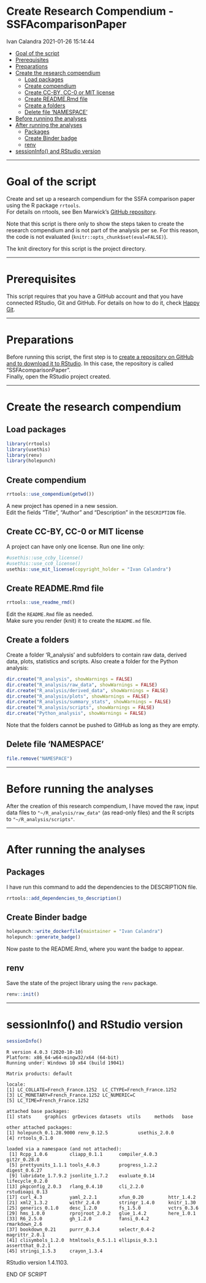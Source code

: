 Create Research Compendium - SSFAcomparisonPaper
================
Ivan Calandra
2021-01-26 15:14:44

-   [Goal of the script](#goal-of-the-script)
-   [Prerequisites](#prerequisites)
-   [Preparations](#preparations)
-   [Create the research compendium](#create-the-research-compendium)
    -   [Load packages](#load-packages)
    -   [Create compendium](#create-compendium)
    -   [Create CC-BY, CC-0 or MIT
        license](#create-cc-by-cc-0-or-mit-license)
    -   [Create README.Rmd file](#create-readme.rmd-file)
    -   [Create a folders](#create-a-folders)
    -   [Delete file ‘NAMESPACE’](#delete-file-namespace)
-   [Before running the analyses](#before-running-the-analyses)
-   [After running the analyses](#after-running-the-analyses)
    -   [Packages](#packages)
    -   [Create Binder badge](#create-binder-badge)
    -   [renv](#renv)
-   [sessionInfo() and RStudio
    version](#sessioninfo-and-rstudio-version)

------------------------------------------------------------------------

# Goal of the script

Create and set up a research compendium for the SSFA comparison paper
using the R package `rrtools`.  
For details on rrtools, see Ben Marwick’s [GitHub
repository](https://github.com/benmarwick/rrtools).

Note that this script is there only to show the steps taken to create
the research compendium and is not part of the analysis per se. For this
reason, the code is not evaluated (`knitr::opts_chunk$set(eval=FALSE)`).

The knit directory for this script is the project directory.

------------------------------------------------------------------------

# Prerequisites

This script requires that you have a GitHub account and that you have
connected RStudio, Git and GitHub. For details on how to do it, check
[Happy Git](https://happygitwithr.com/).

------------------------------------------------------------------------

# Preparations

Before running this script, the first step is to [create a repository on
GitHub and to download it to
RStudio](https://happygitwithr.com/new-github-first.html). In this case,
the repository is called “SSFAcomparisonPaper”.  
Finally, open the RStudio project created.

------------------------------------------------------------------------

# Create the research compendium

## Load packages

``` r
library(rrtools)
library(usethis)
library(renv)
library(holepunch)
```

## Create compendium

``` r
rrtools::use_compendium(getwd())
```

A new project has opened in a new session.  
Edit the fields “Title”, “Author” and “Description” in the `DESCRIPTION`
file.

## Create CC-BY, CC-0 or MIT license

A project can have only one license. Run one line only:

``` r
#usethis::use_ccby_license()
#usethis::use_cc0_license()
usethis::use_mit_license(copyright_holder = "Ivan Calandra")
```

## Create README.Rmd file

``` r
rrtools::use_readme_rmd()
```

Edit the `README.Rmd` file as needed.  
Make sure you render (knit) it to create the `README.md` file.

## Create a folders

Create a folder ‘R\_analysis’ and subfolders to contain raw data,
derived data, plots, statistics and scripts. Also create a folder for
the Python analysis:

``` r
dir.create("R_analysis", showWarnings = FALSE)
dir.create("R_analysis/raw_data", showWarnings = FALSE)
dir.create("R_analysis/derived_data", showWarnings = FALSE)
dir.create("R_analysis/plots", showWarnings = FALSE)
dir.create("R_analysis/summary_stats", showWarnings = FALSE)
dir.create("R_analysis/scripts", showWarnings = FALSE)
dir.create("Python_analysis", showWarnings = FALSE)
```

Note that the folders cannot be pushed to GitHub as long as they are
empty.

## Delete file ‘NAMESPACE’

``` r
file.remove("NAMESPACE")
```

------------------------------------------------------------------------

# Before running the analyses

After the creation of this research compendium, I have moved the raw,
input data files to `"~/R_analysis/raw_data"` (as read-only files) and
the R scripts to `"~/R_analysis/scripts"`.

------------------------------------------------------------------------

# After running the analyses

## Packages

I have run this command to add the dependencies to the DESCRIPTION file.

``` r
rrtools::add_dependencies_to_description()
```

## Create Binder badge

``` r
holepunch::write_dockerfile(maintainer = "Ivan Calandra")
holepunch::generate_badge()
```

Now paste to the README.Rmd, where you want the badge to appear.

## renv

Save the state of the project library using the `renv` package.

``` r
renv::init()
```

------------------------------------------------------------------------

# sessionInfo() and RStudio version

``` r
sessionInfo()
```

    R version 4.0.3 (2020-10-10)
    Platform: x86_64-w64-mingw32/x64 (64-bit)
    Running under: Windows 10 x64 (build 19041)

    Matrix products: default

    locale:
    [1] LC_COLLATE=French_France.1252  LC_CTYPE=French_France.1252   
    [3] LC_MONETARY=French_France.1252 LC_NUMERIC=C                  
    [5] LC_TIME=French_France.1252    

    attached base packages:
    [1] stats     graphics  grDevices datasets  utils     methods   base     

    other attached packages:
    [1] holepunch_0.1.28.9000 renv_0.12.5           usethis_2.0.0        
    [4] rrtools_0.1.0        

    loaded via a namespace (and not attached):
     [1] Rcpp_1.0.6        cliapp_0.1.1      compiler_4.0.3    git2r_0.28.0     
     [5] prettyunits_1.1.1 tools_4.0.3       progress_1.2.2    digest_0.6.27    
     [9] lubridate_1.7.9.2 jsonlite_1.7.2    evaluate_0.14     lifecycle_0.2.0  
    [13] pkgconfig_2.0.3   rlang_0.4.10      cli_2.2.0         rstudioapi_0.13  
    [17] curl_4.3          yaml_2.2.1        xfun_0.20         httr_1.4.2       
    [21] xml2_1.3.2        withr_2.4.0       stringr_1.4.0     knitr_1.30       
    [25] generics_0.1.0    desc_1.2.0        fs_1.5.0          vctrs_0.3.6      
    [29] hms_1.0.0         rprojroot_2.0.2   glue_1.4.2        here_1.0.1       
    [33] R6_2.5.0          gh_1.2.0          fansi_0.4.2       rmarkdown_2.6    
    [37] bookdown_0.21     purrr_0.3.4       selectr_0.4-2     magrittr_2.0.1   
    [41] clisymbols_1.2.0  htmltools_0.5.1.1 ellipsis_0.3.1    assertthat_0.2.1 
    [45] stringi_1.5.3     crayon_1.3.4     

RStudio version 1.4.1103.

END OF SCRIPT
